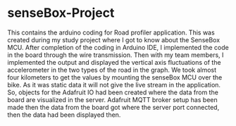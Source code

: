 # senseBox-Project
This contains the arduino coding for Road profiler application.
This was created during my study project where I got to know about the SenseBox MCU.
After completion of the coding in Arduino IDE, I implemented
the code in the board through the wire transmission. Then with my team members, I
implemented the output and displayed the vertical axis fluctuations of the accelerometer in the
two types of the road in the graph. We took almost four kilometers to get the values by mounting
the senseBox MCU over the bike. As it was static data it will not give the live stream in the
application. So, objects for the Adafruit IO had been created where the data from the board are
visualized in the server. Adafruit MQTT broker setup has been made then the data from the
board got where the server port connected, then the data had been displayed then.
